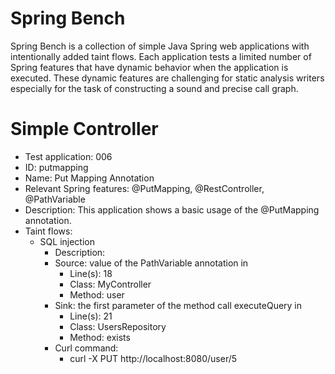 # Spring Bench

Spring Bench is a collection of simple Java Spring web applications with intentionally added taint flows. 
Each application tests a limited number of Spring features that have dynamic behavior when the application is executed. 
These dynamic features are challenging for static analysis writers especially for the task of constructing a sound and precise call graph.   


# Simple Controller

* Test application: 006
* ID: putmapping
* Name: Put Mapping Annotation
* Relevant Spring features: @PutMapping, @RestController, @PathVariable
* Description: This application shows a basic usage of the @PutMapping annotation. 
* Taint flows: 
  * SQL injection
    * Description:   
    * Source: value of the PathVariable annotation in 
        * Line(s): 18
        * Class: MyController
        * Method: user
    * Sink: the first parameter of the method call executeQuery in
        * Line(s): 21
        * Class: UsersRepository
        * Method: exists
    * Curl command: 
        * curl -X PUT http://localhost:8080/user/5


